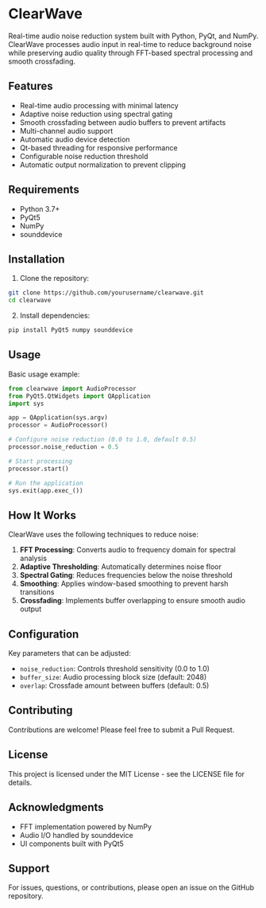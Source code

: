 # ClearWave

Real-time audio noise reduction system built with Python, PyQt, and NumPy. ClearWave processes audio input in real-time to reduce background noise while preserving audio quality through FFT-based spectral processing and smooth crossfading.

## Features

- Real-time audio processing with minimal latency
- Adaptive noise reduction using spectral gating
- Smooth crossfading between audio buffers to prevent artifacts
- Multi-channel audio support
- Automatic audio device detection
- Qt-based threading for responsive performance
- Configurable noise reduction threshold
- Automatic output normalization to prevent clipping

## Requirements

- Python 3.7+
- PyQt5
- NumPy
- sounddevice

## Installation

1. Clone the repository:
```bash
git clone https://github.com/yourusername/clearwave.git
cd clearwave
```

2. Install dependencies:
```bash
pip install PyQt5 numpy sounddevice
```

## Usage

Basic usage example:

```python
from clearwave import AudioProcessor
from PyQt5.QtWidgets import QApplication
import sys

app = QApplication(sys.argv)
processor = AudioProcessor()

# Configure noise reduction (0.0 to 1.0, default 0.5)
processor.noise_reduction = 0.5

# Start processing
processor.start()

# Run the application
sys.exit(app.exec_())
```

## How It Works

ClearWave uses the following techniques to reduce noise:

1. **FFT Processing**: Converts audio to frequency domain for spectral analysis
2. **Adaptive Thresholding**: Automatically determines noise floor
3. **Spectral Gating**: Reduces frequencies below the noise threshold
4. **Smoothing**: Applies window-based smoothing to prevent harsh transitions
5. **Crossfading**: Implements buffer overlapping to ensure smooth audio output

## Configuration

Key parameters that can be adjusted:

- `noise_reduction`: Controls threshold sensitivity (0.0 to 1.0)
- `buffer_size`: Audio processing block size (default: 2048)
- `overlap`: Crossfade amount between buffers (default: 0.5)

## Contributing

Contributions are welcome! Please feel free to submit a Pull Request.

## License

This project is licensed under the MIT License - see the LICENSE file for details.

## Acknowledgments

- FFT implementation powered by NumPy
- Audio I/O handled by sounddevice
- UI components built with PyQt5

## Support

For issues, questions, or contributions, please open an issue on the GitHub repository.
